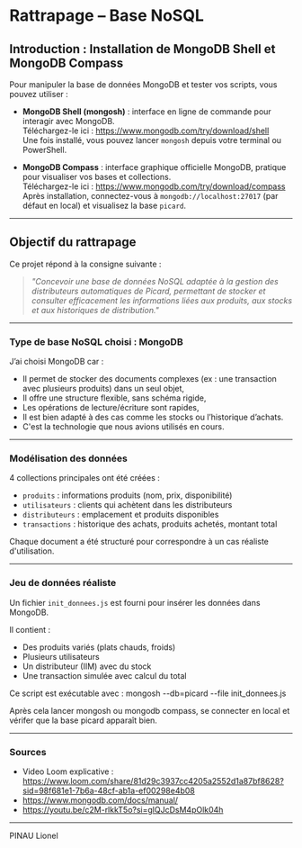 # Rattrapage – Base NoSQL

## Introduction : Installation de MongoDB Shell et MongoDB Compass

Pour manipuler la base de données MongoDB et tester vos scripts, vous pouvez utiliser :

- **MongoDB Shell (mongosh)** : interface en ligne de commande pour interagir avec MongoDB.  
  Téléchargez-le ici : https://www.mongodb.com/try/download/shell  
  Une fois installé, vous pouvez lancer `mongosh` depuis votre terminal ou PowerShell.

- **MongoDB Compass** : interface graphique officielle MongoDB, pratique pour visualiser vos bases et collections.  
  Téléchargez-le ici : https://www.mongodb.com/try/download/compass  
  Après installation, connectez-vous à `mongodb://localhost:27017` (par défaut en local) et visualisez la base `picard`.

---

## Objectif du rattrapage

Ce projet répond à la consigne suivante :  
> *"Concevoir une base de données NoSQL adaptée à la gestion des distributeurs automatiques de Picard, permettant de stocker et consulter efficacement les informations liées aux produits, aux stocks et aux historiques de distribution."*

---

### Type de base NoSQL choisi : **MongoDB**

J’ai choisi MongoDB car :
- Il permet de stocker des documents complexes (ex : une transaction avec plusieurs produits) dans un seul objet,
- Il offre une structure flexible, sans schéma rigide,
- Les opérations de lecture/écriture sont rapides,
- Il est bien adapté à des cas comme les stocks ou l’historique d’achats.
- C'est la technologie que nous avions utilisés en cours.

---

### Modélisation des données

4 collections principales ont été créées :
- `produits` : informations produits (nom, prix, disponibilité)
- `utilisateurs` : clients qui achètent dans les distributeurs
- `distributeurs` : emplacement et produits disponibles
- `transactions` : historique des achats, produits achetés, montant total

Chaque document a été structuré pour correspondre à un cas réaliste d'utilisation.  

---

### Jeu de données réaliste

Un fichier `init_donnees.js` est fourni pour insérer les données dans MongoDB.

Il contient :
- Des produits variés (plats chauds, froids)
- Plusieurs utilisateurs
- Un distributeur (IIM) avec du stock
- Une transaction simulée avec calcul du total

Ce script est exécutable avec :
mongosh --db=picard --file init_donnees.js

Après cela lancer mongosh ou mongodb compass, se connecter en local et vérifer que la base picard apparaît bien.

---

### Sources

- Video Loom explicative : https://www.loom.com/share/81d29c3937cc4205a2552d1a87bf8628?sid=98f681e1-7b6a-48cf-ab1a-ef00298e4b08
- https://www.mongodb.com/docs/manual/
- https://youtu.be/c2M-rlkkT5o?si=glQJcDsM4pOlk04h

---

PINAU Lionel